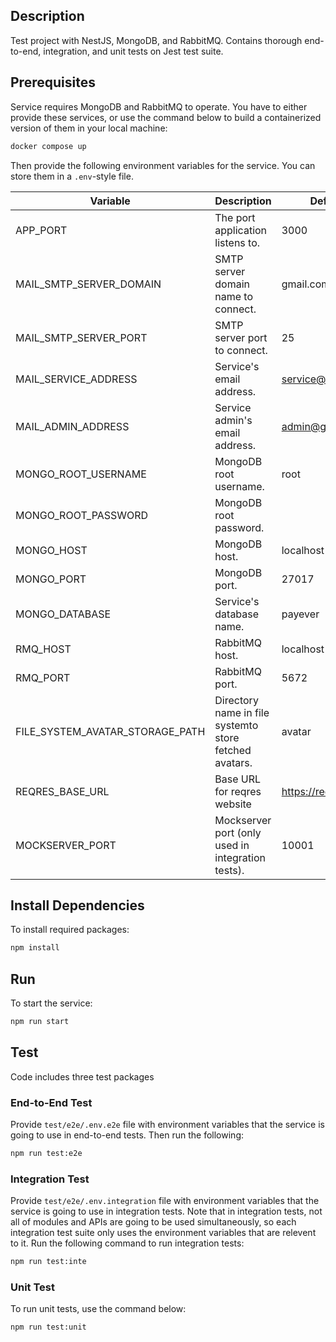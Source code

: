 ## Description

Test project with NestJS, MongoDB, and RabbitMQ. Contains thorough end-to-end, integration, and unit tests on Jest test suite.

## Prerequisites

Service requires MongoDB and RabbitMQ to operate. You have to either provide these services, or use the command below to build a containerized version of them in your local machine:

```bash
docker compose up
```

Then provide the following environment variables for the service. You can store them in a `.env`-style file.

| Variable                        | Description                                            | Default           |
| ------------------------------- | ------------------------------------------------------ | ----------------- |
| APP_PORT                        | The port application listens to.                       | 3000              |
| MAIL_SMTP_SERVER_DOMAIN         | SMTP server domain name to connect.                    | gmail.com         |
| MAIL_SMTP_SERVER_PORT           | SMTP server port to connect.                           | 25                |
| MAIL_SERVICE_ADDRESS            | Service's email address.                               | service@gmail.com |
| MAIL_ADMIN_ADDRESS              | Service admin's email address.                         | admin@gmail.com   |
| MONGO_ROOT_USERNAME             | MongoDB root username.                                 | root              |
| MONGO_ROOT_PASSWORD             | MongoDB root password.                                 |                   |
| MONGO_HOST                      | MongoDB host.                                          | localhost         |
| MONGO_PORT                      | MongoDB port.                                          | 27017             |
| MONGO_DATABASE                  | Service's database name.                               | payever           |
| RMQ_HOST                        | RabbitMQ host.                                         | localhost         |
| RMQ_PORT                        | RabbitMQ port.                                         | 5672              |
| FILE_SYSTEM_AVATAR_STORAGE_PATH | Directory name in file systemto store fetched avatars. | avatar            |
| REQRES_BASE_URL                 | Base URL for reqres website                            | https://reqres.in |
| MOCKSERVER_PORT                 | Mockserver port (only used in integration tests).      | 10001             |

## Install Dependencies

To install required packages:

```bash
npm install
```

## Run

To start the service:

```bash
npm run start
```

## Test

Code includes three test packages

### End-to-End Test

Provide `test/e2e/.env.e2e` file with environment variables that the service is going to use in end-to-end tests. Then run the following:

```bash
npm run test:e2e
```

### Integration Test

Provide `test/e2e/.env.integration` file with environment variables that the service is going to use in integration tests. Note that in integration tests, not all of modules and APIs are going to be used simultaneously, so each integration test suite only uses the environment variables that are relevent to it. Run the following command to run integration tests:

```bash
npm run test:inte
```

### Unit Test

To run unit tests, use the command below:

```bash
npm run test:unit
```